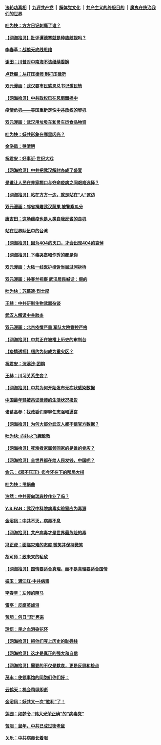 ####  [法轮功真相](../../../../basic/blob/master/README.md?t=04131501) &nbsp;|&nbsp; [九评共产党](../../../../9ping.md/blob/master/README.md?t=04131501) &nbsp;|&nbsp; [解体党文化](../../../../jtdwh.md/blob/master/README.md?t=04131501)  &nbsp;|&nbsp; [共产主义的终极目的](../../../../gczydzjmd.md/blob/master/README.md?t=04131501) &nbsp;|&nbsp; [魔鬼在统治我们的世界](../../../../mgztzwmdsj.md/blob/master/README.md?t=04131501) 

#### [吐为快：方方日记刺痛了谁？](../pages/nsc993/n12023156.md?t=04131501) 

#### [【网海拾贝】批评谭德塞就是种族歧视吗？](../pages/nsc993/n12022858.md?t=04131501) 

#### [李春草：战狼无底线思维](../pages/nsc993/n12022088.md?t=04131501) 

#### [谢田：川普对中南海不该继续委婉](../pages/nsc993/n12021089.md?t=04131501) 

#### [卢廷阁：从打压律师 到打压律所](../pages/nsc993/n12019704.md?t=04131501) 

#### [双元漫画：武汉要市民感恩总书记激民愤](../pages/nsc993/n12004567.md?t=04131501) 

#### [【网海拾贝】中共政权已在风雨飘摇中](../pages/nsc993/n12018736.md?t=04131501) 

#### [疫情危机——美国重新定性中共政权的契机](../pages/nsc993/n12017853.md?t=04131501) 

#### [双元漫画：武汉用垃圾车和灵车运食品物资](../pages/nsc993/n12004554.md?t=04131501) 

#### [吐为快：妖共形象在哪里闪光？](../pages/nsc993/n12015803.md?t=04131501) 

#### [金浴凤：哭清明](../pages/nsc993/n12015788.md?t=04131501) 

#### [祝君安：好事近·世纪大戏](../pages/nsc993/n12015773.md?t=04131501) 

#### [【网海拾贝】中共把武汉解封办成了盛宴](../pages/nsc993/n12015719.md?t=04131501) 

#### [是谁让人民在养家糊口与夺命疫病之间艰难选择？](../pages/nsc993/n12015203.md?t=04131501) 

#### [【网海拾贝】站在方方一边，就是站在“人”这边](../pages/nsc993/n12013340.md?t=04131501) 

#### [双元漫画：邻省捐赠武汉蔬果 被警察瓜分](../pages/nsc993/n12004526.md?t=04131501) 

#### [唐吉田：这场瘟疫也是人类自我反省的良机](../pages/nsc993/n12011969.md?t=04131501) 

#### [站在世界队伍中的台湾](../pages/nsc993/n12011026.md?t=04131501) 

#### [【网海拾贝】因为404的灭口，才会出现404的哀悼](../pages/nsc993/n12011258.md?t=04131501) 

#### [【网海拾贝】下毒哭丧和作秀的都是你](../pages/nsc993/n12010425.md?t=04131501) 

#### [双元漫画：大陆一线医护控诉当局过河拆桥](../pages/nsc993/n12004471.md?t=04131501) 

#### [双元漫画：孙春兰视察 武汉居民喊话：假的](../pages/nsc993/n12004452.md?t=04131501) 

#### [吐为快：苏幕遮·烈士叹](../pages/nsc993/n12006125.md?t=04131501) 

#### [王赫：中共研制生物武器杂谈](../pages/nsc993/n12005642.md?t=04131501) 

#### [武汉人解读中共肺炎](../pages/nsc993/n12001343.md?t=04131501) 

#### [双元漫画：北京疫情严重 军队大院管控严格](../pages/nsc993/n12002624.md?t=04131501) 

#### [【网海拾贝】中共正在被推上历史的审判台](../pages/nsc993/n12002620.md?t=04131501) 

#### [【疫情透视】纽约为何成为重灾区？](../pages/nsc993/n12001518.md?t=04131501) 

#### [祝君安：浣溪沙·团购](../pages/nsc993/n12002413.md?t=04131501) 

#### [王赫：川习关系生变？](../pages/nsc993/n11999519.md?t=04131501) 

#### [【网海拾贝】中共为何开始发布无症状感染数据](../pages/nsc993/n11997270.md?t=04131501) 

#### [中国最年轻被吊证律师的生活状况报告](../pages/nsc993/n11995095.md?t=04131501) 

#### [诸葛高参：找政委们聊聊任志强和逼宫](../pages/nsc993/n11993193.md?t=04131501) 

#### [【网海拾贝】为何大部分武汉人都不信官方数据？](../pages/nsc993/n11994015.md?t=04131501) 

#### [吐为快: 向扑火飞蛾致敬](../pages/nsc993/n11993324.md?t=04131501) 

#### [【网海拾贝】死难者家属领回家的是谁的骨灰？](../pages/nsc993/n11990938.md?t=04131501) 

#### [【网海拾贝】全世界都在给人民发钱，中国呢？](../pages/nsc993/n11989723.md?t=04131501) 

#### [俞元：《邪不压正》迄今还在下的那局大棋](../pages/nsc993/n11989162.md?t=04131501) 

#### [吐为快：甩锅曲](../pages/nsc993/n11988323.md?t=04131501) 

#### [浩然：中共要向瑞典抄作业了吗？](../pages/nsc993/n11988046.md?t=04131501) 

#### [Y.S.FAN：武汉中科院病毒实验室应为毒源](../pages/nsc993/n11987185.md?t=04131501) 

#### [金浴凤：中共不灭，病毒不息](../pages/nsc993/n11984947.md?t=04131501) 

#### [【网海拾贝】共产病毒才是世界最危险的毒](../pages/nsc993/n11984863.md?t=04131501) 

#### [冯正虎：面临灾难的态度 微笑并保持微笑](../pages/nsc993/n11984764.md?t=04131501) 

#### [胡可师：致未来的私敌](../pages/nsc993/n11984718.md?t=04131501) 

#### [【网海拾贝】国情要适合真理，而不是真理要适合国情](../pages/nsc993/n11982864.md?t=04131501) 

#### [振玉：满江红·中共病毒](../pages/nsc993/n11976805.md?t=04131501) 

#### [李春草：左倾的瞎马](../pages/nsc993/n11976792.md?t=04131501) 

#### [雷亭：反腐英雄泪](../pages/nsc993/n11976283.md?t=04131501) 

#### [苦胆：何日“君”再来](../pages/nsc993/n11976469.md?t=04131501) 

#### [理悟：民之血泪染花环](../pages/nsc993/n11976262.md?t=04131501) 

#### [【网海拾贝】把他们写上历史的耻辱柱](../pages/nsc993/n11975802.md?t=04131501) 

#### [【网海拾贝】这才是真正的强大和自信](../pages/nsc993/n11973195.md?t=04131501) 

#### [【网海拾贝】需要的不仅是默哀，更是反思和检点](../pages/nsc993/n11969417.md?t=04131501) 

#### [茂丰：使领事馆的同胞们你们好：](../pages/nsc993/n11966111.md?t=04131501) 

#### [云鹤天：机会稍纵即逝](../pages/nsc993/n11966095.md?t=04131501) 

#### [金浴凤：妖共又一次“胜利”了！](../pages/nsc993/n11964685.md?t=04131501) 

#### [莲园：如梦令.“伟大光荣正确”的“病毒党”](../pages/nsc993/n11964567.md?t=04131501) 

#### [苦胆：鼠年，中共已成过街老鼠](../pages/nsc993/n11963931.md?t=04131501) 

#### [关乐：中共病毒长着眼](../pages/nsc993/n11963008.md?t=04131501) 

